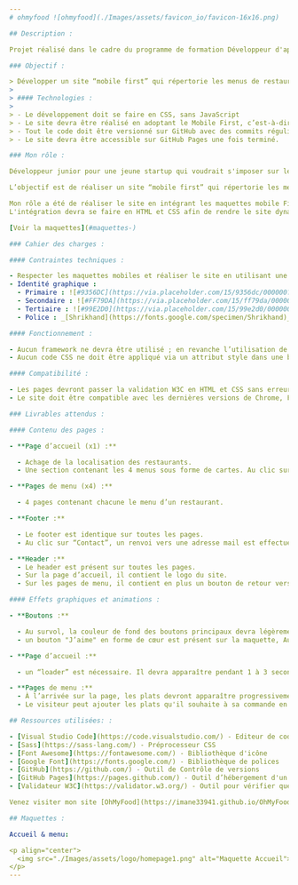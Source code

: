 ```yaml
---
# ohmyfood ![ohmyfood](./Images/assets/favicon_io/favicon-16x16.png)

## Description :

Projet réalisé dans le cadre du programme de formation Développeur d'application JavaScript & React chez [OpenClassrooms](https://openclassrooms.com/fr/paths/877-developpeur-dapplication-javascript-react)

### Objectif :

> Développer un site “mobile first” qui répertorie les menus de restaurants gastronomiques.
>
> #### Technologies :
>
> - Le développement doit se faire en CSS, sans JavaScript
> - Le site devra être réalisé en adoptant le Mobile First, c’est-à-dire qu’il faudra d’abord réaliser l'intégration de la maquette mobile, puis tablette, et enfin l'intégration du responsive vers le desktop
> - Tout le code doit être versionné sur GitHub avec des commits réguliers
> - Le site devra être accessible sur GitHub Pages une fois terminé.

### Mon rôle :

Développeur junior pour une jeune startup qui voudrait s'imposer sur le marché de la restauration.

L’objectif est de réaliser un site “mobile first” qui répertorie les menus de restaurants gastronomiques. En plus des systèmes classiques de réservation, les clients pourront composer le menu de leur repas pour que les plats soient prêts à leur arrivée.

Mon rôle a été de réaliser le site en intégrant les maquettes mobile First, c'est-à-dire que le CSS principal nous servira pour le mobile, et que les media queries nous permettront d’aller vers le format desktop.  
L'intégration devra se faire en HTML et CSS afin de rendre le site dynamique avec diverses animations soignées.

[Voir la maquettes](#maquettes-)

### Cahier des charges :

#### Contraintes techniques :

- Respecter les maquettes mobiles et réaliser le site en utilisant une approche Mobile first puis tablette, et enfin l'intégration du responsive vers le desktop.
- Identité graphique :
  - Primaire : ![#9356DC](https://via.placeholder.com/15/9356dc/000000?text=+) `#9356dc`
  - Secondaire : ![#FF79DA](https://via.placeholder.com/15/ff79da/000000?text=+) `#ff79da`
  - Tertiaire : ![#99E2D0](https://via.placeholder.com/15/99e2d0/000000?text=+) `#99e2d0`
  - Police : _[Shrikhand](https://fonts.google.com/specimen/Shrikhand)_ pour le logo et les titres et _[Roboto](https://fonts.google.com/specimen/Roboto)_ pour le texte.

#### Fonctionnement :

- Aucun framework ne devra être utilisé ; en revanche l’utilisation de SASS serait un plus.
- Aucun code CSS ne doit être appliqué via un attribut style dans une balise HTML.

#### Compatibilité :

- Les pages devront passer la validation W3C en HTML et CSS sans erreur.
- Le site doit être compatible avec les dernières versions de Chrome, Firefox et Firefox.

### Livrables attendus :

#### Contenu des pages :

- **Page d’accueil (x1) :**

  - Achage de la localisation des restaurants.
  - Une section contenant les 4 menus sous forme de cartes. Au clic sur la carte, l’utilisateur est redirigé vers la page du menu.

- **Pages de menu (x4) :**

  - 4 pages contenant chacune le menu d’un restaurant.

- **Footer :**

  - Le footer est identique sur toutes les pages.
  - Au clic sur “Contact”, un renvoi vers une adresse mail est effectué.

- **Header :**
  - Le header est présent sur toutes les pages.
  - Sur la page d’accueil, il contient le logo du site.
  - Sur les pages de menu, il contient en plus un bouton de retour vers la page d’accueil.

#### Effets graphiques et animations :

- **Boutons :**

  - Au survol, la couleur de fond des boutons principaux devra légèrement s’éclaircir. L’ombre portée devra également être plus visible.
  - un bouton "J’aime" en forme de cœur est présent sur la maquette, Au survol, il devra se remplir progressivement.

- **Page d’accueil :**

  - un “loader” est nécessaire. Il devra apparaître pendant 1 à 3 secondes quand on arrive sur la page d'accueil, couvrir l'intégralité de l'écran, et utiliser les animations CSS (pas de librairie).

- **Pages de menu :**
  - À l’arrivée sur la page, les plats devront apparaître progressivement avec un léger décalage dans le temps.
  - Le visiteur peut ajouter les plats qu'il souhaite à sa commande en cliquant dessus. Cela fait apparaître une petite coche à droite du plat. Cette coche devra coulisser de la droite vers la gauche.

## Ressources utilisées: :

- [Visual Studio Code](https://code.visualstudio.com/) - Editeur de codes
- [Sass](https://sass-lang.com/) - Préprocesseur CSS
- [Font Awesome](https://fontawesome.com/) - Bibliothèque d'icône
- [Google Font](https://fonts.google.com/) - Bibliothèque de polices
- [GitHub](https://github.com/) - Outil de Contrôle de versions
- [GitHub Pages](https://pages.github.com/) - Outil d’hébergement d'un site web
- [Validateur W3C](https://validator.w3.org/) - Outil pour vérifier que le code est conforme aux standards du Web.

Venez visiter mon site [OhMyFood](https://imane33941.github.io/OhMyFood/)

## Maquettes :

Accueil & menu:

<p align="center">
  <img src="./Images/assets/logo/homepage1.png" alt="Maquette Accueil">
</p>
---
```

